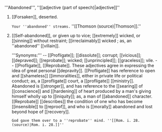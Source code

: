 '''Abandoned''', ''[[adjective (part of speech)|adjective]]''

<ol>
<li>[[Forsaken]], deserted.

<code>Your ''abandoned'' streams.</code> ''[[Thomson (source)|Thomson]].''

<li> [[Self-abandoned]], or given up to vice; [[extremely]] wicked, or [[sinning]] without restraint; [[irreclaimably]] wicked ; as, an ''abandoned'' [[villain]].

'''Synonyms:''' -- [[Profligate]]; [[dissolute]]; corrupt; [[vicious]]; [[depraved]]; [[reprobate]]; wicked; [[unprincipled]]; [[graceless]]; vile. -- [[Profligate]], [[Reprobate]]. These adjectives agree in expressing the idea of great personal [[depravity]]. [[Profligate]] has reference to open and [[shameless]] [[immoralities]], either in private life or political conduct; as, a [[profligate]] court, a [[profligate]] [[ministry]]. Abandoned is [[stronger]], and has reference to the [[searing]] of [[conscience]] and [[hardening]] of heart produced by a man's giving himself wholly up to [[iniquity]]; as, a man of [[abandoned]] character. [[Reprobate]] [[describes]] the condition of one who has become [[insensible]] to [[reproof]], and who is [[morally]] abandoned and lost beyond hope of [[recovery]].

<code>God gave them over to a ''reprobate'' mind. ''[[Rom. i. 28. (source)|Rom. i. 28.]]''</code>
</ol>